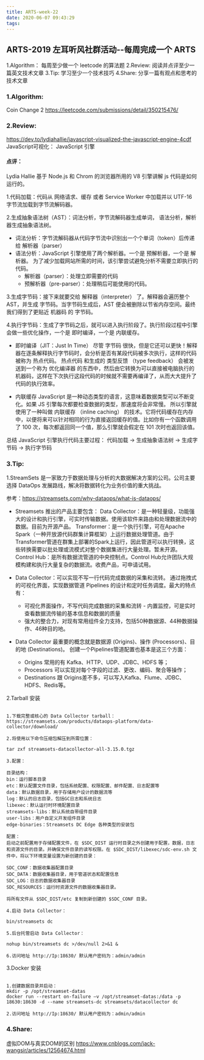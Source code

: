 ```yaml
---
title: ARTS-week-22
date: 2020-06-07 09:43:29
tags:
---
```


## ARTS-2019 左耳听风社群活动--每周完成一个 ARTS
1.Algorithm： 每周至少做一个 leetcode 的算法题
2.Review: 阅读并点评至少一篇英文技术文章
3.Tip: 学习至少一个技术技巧
4.Share: 分享一篇有观点和思考的技术文章

### 1.Algorithm:

Coin Change 2 https://leetcode.com/submissions/detail/350215476/

### 2.Review:

https://dev.to/lydiahallie/javascript-visualized-the-javascript-engine-4cdf
JavaScript️可视化： JavaScript 引擎

#### 点评：

Lydia Hallie 基于 Node.js 和 Chrom 的浏览器所用的 V8 引擎讲解 js 代码是如何运行的。

1.代码加载：代码从 网络请求、缓存 或者 Service Worker 中加载并以 UTF-16 字节流加载到字节流解码器。

2.生成抽象语法树（AST）：词法分析，字节流解码器生成单词， 语法分析，解析器生成抽象语法树。

- 词法分析：字节流解码器从代码字节流中识别出一个个单词（token）后传递给 解析器（parser）
- 语法分析：JavaScript 引擎使用了两个解析器。一个是 预解析器，一个是 解析器。 为了减少加载网站所需的时间，该引擎尝试避免分析不需要立即执行的代码。
  - 解析器（parser）：处理立即需要的代码
  - 预解析器（pre-parser）：处理稍后可能使用的代码。 

3.生成字节码：接下来就要交给 解释器（interpreter） 了。解释器会遍历整个 AST，并生成 字节码。当字节码生成后，AST 便会被删除以节省内存空间。最终我们得到了更贴近 机器码 的 字节码。

4.执行字节码：生成了字节码之后，就可以进入执行阶段了。执行阶段过程中引擎会做一些优化操作，一个是 即时编译，一个是 内联缓存。

- 即时编译（JIT：Just In Time）
尽管 字节码 很快，但是它还可以更快！解释器在逐条解释执行字节码时，会分析是否有某段代码被多次执行，这样的代码被称为 热点代码。
热点代码 和生成的 类型反馈 （type feedback） 会被发送到一个称为 优化编译器 的东西中，然后由它转换为可以直接被电脑执行的 机器码，这样在下次执行这段代码的时候就不需要再编译了，从而大大提升了代码的执行效率。

- 内联缓存
JavaScript 是一种动态类型的语言，这意味着数据类型可以不断变化。如果 JS 引擎每次都要检查数据的类型，那速度将会非常慢。
所以引擎就使用了一种叫做 内联缓存 （inline caching） 的技术。它将代码缓存在内存中，以便将来可以针对相同的行为直接返回缓存的值。比如你有一个函数调用了 100 次，每次都返回同一个值，那么引擎就会假定在 101 次时也返回该值。

总结
JavaScript 引擎执行代码主要过程： 代码加载 -> 生成抽象语法树 ->  生成字节码 -> 执行字节码

### 3.Tip:

1.StreamSets 是一家致力于数据处理与分析的大数据解决方案的公司。公司主要选择 DataOps 发展路线，解决将数据转化为业务价值的重大挑战。

参考：https://streamsets.com/why-dataops/what-is-dataops/

- Streamsets 推出的产品主要包含：
Data Collector：是一种轻量级，功能强大的设计和执行引擎，可实时传输数据。使用该软件来路由和处理数据流中的数据。目前为开源产品。
Transformer：是一个执行引擎，可在Apache Spark（一种开放源代码群集计算框架）上运行数据处理管道。由于Transformer管道在群集上部署的Spark上运行，因此管道可以执行转换，这些转换需要以批处理或流模式对整个数据集进行大量处理。暂未开源。
Control Hub：是所有数据流管道的中央控制点。Control Hub允许团队大规模构建和执行大量复杂的数据流。收费产品，可申请试用。

- Data Collector：可以实现不写一行代码完成数据的采集和流转。 通过拖拽式的可视化界面，实现数据管道 Pipelines 的设计和定时任务调度。最大的特点有：
  - 可视化界面操作，不写代码完成数据的采集和流转
  - 内置监控，可是实时查看数据流传输的基本信息和数据的质量
  - 强大的整合力，对现有常用组件全力支持，包括50种数据源、44种数据操作、46种目的地。

- Data Collector 最重要的概念就是数据源 (Origins)、操作 (Processors)、目的地 (Destinations)。 创建一个Pipelines管道配置也基本是这三个方面：
  - Origins 常用的有 Kafka、HTTP、UDP、JDBC、HDFS 等；
  - Processors 可以实现对每个字段的过滤、更改、编码、聚合等操作；
  - Destinations 跟 Origins差不多，可以写入Kafka、Flume、JDBC、HDFS、Redis等。

2.Tarball 安装

```shell

1.下载完整或核心的 Data Collector tarball：
https://streamsets.com/products/dataops-platform/data-collector/download/

2.将使用以下命令压缩包解压到所需位置：

tar zxf streamsets-datacollector-all-3.15.0.tgz

3.配置： 

目录结构：
bin：运行脚本目录
etc：默认配置文件目录，包括系统配置、权限配置、邮件配置、日志配置等
data：默认数据目录，用于存储用户设计的数据流等
log：默认的日志目录，包括GC日志和系统日志
libexec：默认运行时环境配置目录
streamsets-libs：默认系统自带组件目录
user-libs：用户自定义开发组件目录
edge-binaries：Streamsets DC Edge 各种类型的安装包

配置：
启动之前配置用于存储配置文件，在 $SDC_DIST 运行时目录之外创建用于配置，数据，日志和资源文件的目录。并确保文件目录的读写权限。在 $SDC_DIST/libexec/sdc-env.sh 文件中，将以下环境变量设置为新创建的目录：

SDC_CONF：数据收集器配置目录
SDC_DATA：数据收集器目录，用于管道状态和配置信息
SDC_LOG：日志的数据收集器目录
SDC_RESOURCES：运行时资源文件的数据收集器目录。

将所有文件从 $SDC_DIST/etc 复制到新创建的 $SDC_CONF 目录。

4.启动 Data Collector：

bin/streamsets dc

5.后台托管启动 Data Collector：

nohup bin/streamsets dc >/dev/null 2>&1 &

6.访问地址 http://Ip:18630/ 默认用户密码为：admin/admin

```

3.Docker 安装

```shell

1.创建数据目录并启动：
mkdir -p /opt/streamset-datas
docker run --restart on-failure –v /opt/streamset-datas:/data -p 18630:18630 -d --name streamsets-dc streamsets/datacollector dc

2.访问地址 http://Ip:18630/ 默认用户密码为：admin/admin

```

### 4.Share:

虚拟DOM与真实DOM的区别
https://www.cnblogs.com/jack-wangsir/articles/12564674.html